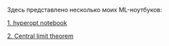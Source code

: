 Здесь представлено несколько моих ML-ноутбуков:

<a href="https://nbviewer.jupyter.org/github/stmyst/ML-notebooks/blob/master/hyperopt%20notebook.ipynb">1. hyperopt notebook</a>

<a href="https://nbviewer.jupyter.org/github/stmyst/ML-notebooks/blob/master/central_limit_theorem.ipynb">2. Central limit theorem</a>
